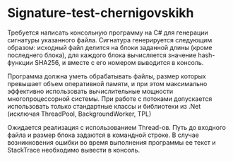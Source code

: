 # Signature-test-chernigovskikh
 
Требуется написать консольную программу на C# для генерации сигнатуры указанного файла. Сигнатура генерируется следующим образом: исходный файл делится на блоки заданной длины (кроме последнего блока), для каждого блока вычисляется значение hash-функции SHA256, и вместе с его номером выводится в консоль.

Программа должна уметь обрабатывать файлы, размер которых превышает объем оперативной памяти, и при этом максимально эффективно использовать вычислительные мощности многопроцессорной системы. При работе с потоками допускается использовать только стандартные классы и библиотеки из .Net (исключая ThreadPool, BackgroundWorker, TPL)

Ожидается реализация с использованием Thread-ов. Путь до входного файла и размер блока задаются в командной строке. В случае возникновения ошибки во время выполнения программы ее текст и StackTrace необходимо вывести в консоль.
